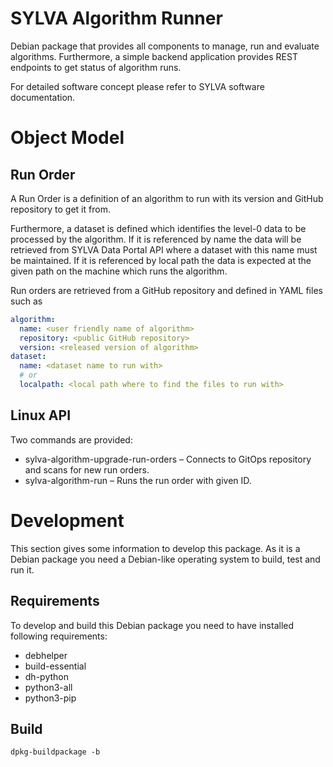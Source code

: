 # SYLVA Algorithm Runner

Debian package that provides all components to manage, run and evaluate algorithms. Furthermore, a simple backend application provides REST endpoints to get status of algorithm runs.

For detailed software concept please refer to SYLVA software documentation.

# Object Model
## Run Order
A Run Order is a definition of an algorithm to run with its version and GitHub repository to get it from. 

Furthermore, a dataset is defined which identifies the level-0 data to be processed by the algorithm. If it is referenced by name the data will be retrieved from SYLVA Data Portal API where a dataset with this name must be maintained. If it is referenced by local path the data is expected at the given path on the machine which runs the algorithm.

Run orders are retrieved from a GitHub repository and defined in YAML files such as
```yaml
algorithm:
  name: <user friendly name of algorithm>
  repository: <public GitHub repository>
  version: <released version of algorithm>
dataset: 
  name: <dataset name to run with>
  # or 
  localpath: <local path where to find the files to run with>
```

## Linux API
Two commands are provided:
- sylva-algorithm-upgrade-run-orders – Connects to GitOps repository and scans for new run orders.
- sylva-algorithm-run <id> – Runs the run order with given ID.

# Development
This section gives some information to develop this package. As it is a Debian package you need a Debian-like operating system to build, test and run it.

## Requirements
To develop and build this Debian package you need to have installed following requirements:
- debhelper
- build-essential
- dh-python
- python3-all
- python3-pip

## Build
```dpkg-buildpackage -b```